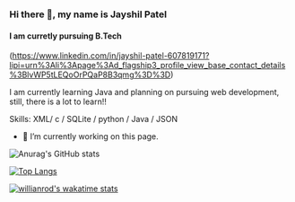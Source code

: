 ### Hi there 👋, my name is Jayshil Patel
#### I am curretly pursuing B.Tech 
(https://www.linkedin.com/in/jayshil-patel-607819171?lipi=urn%3Ali%3Apage%3Ad_flagship3_profile_view_base_contact_details%3BlvWP5tLEQoOrPQaP8B3qmg%3D%3D)

I am currently learning Java and planning on pursuing web development, still, there is a lot to learn!!

Skills: XML/ c / SQLite / python / Java / JSON

- 🔭 I’m currently working on this page. 






![Anurag's GitHub stats](https://github-readme-stats.vercel.app/api?username=Jayshil-Patel&show_icons=true&theme=synthwave)

[![Top Langs](https://github-readme-stats.vercel.app/api/top-langs/?username=Jayshil-Patel&layout=compact)](https://github.com/anuraghazra/github-readme-stats)

[![willianrod's wakatime stats](https://github-readme-stats.vercel.app/api/wakatime?username=willianrod)](https://github.com/anuraghazra/github-readme-stats)

